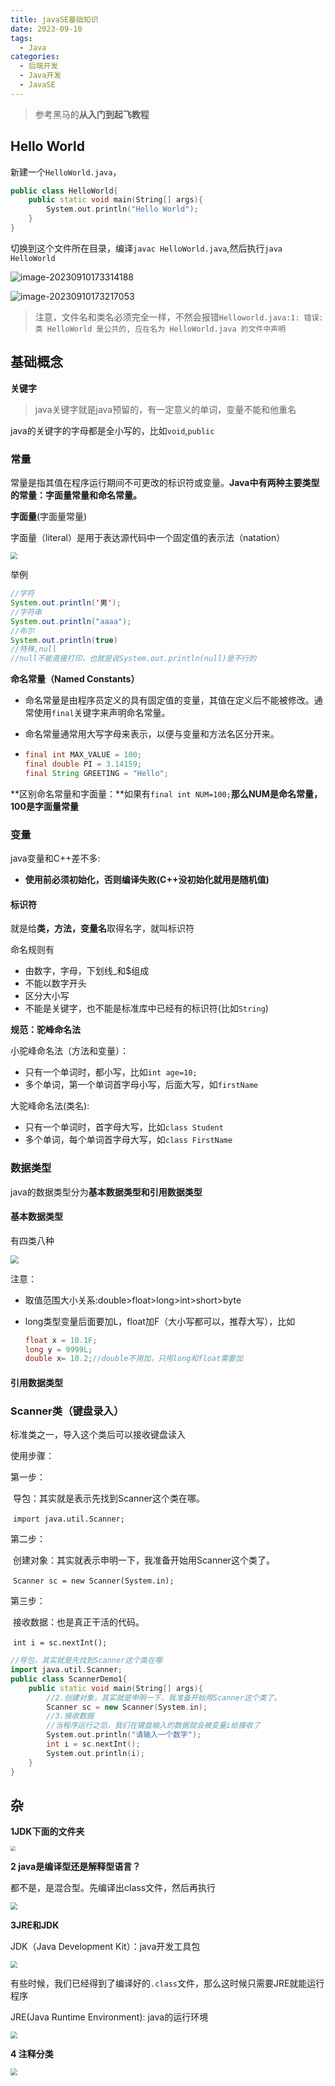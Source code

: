 ```yaml
---
title: javaSE基础知识
date: 2023-09-10 
tags: 
  - Java
categories: 
  - 后端开发
  - Java开发
  - JavaSE
---
```


> 参考黑马的**从入门到起飞教程**

## Hello World

新建一个`HelloWorld.java`，

~~~C++
public class HelloWorld{
	public static void main(String[] args){
		System.out.println("Hello World");
	}
}
~~~

切换到这个文件所在目录，编译`javac HelloWorld.java`,然后执行`java HelloWorld`

![image-20230910173314188](https://typora-1309665611.cos.ap-nanjing.myqcloud.com/typora/image-20230910173314188.png)

![image-20230910173217053](https://typora-1309665611.cos.ap-nanjing.myqcloud.com/typora/image-20230910173217053.png)

> 注意，文件名和类名必须完全一样，不然会报错`Helloworld.java:1: 错误: 类 HelloWorld 是公共的, 应在名为 HelloWorld.java 的文件中声明`

## 基础概念

**关键字**

> java关键字就是java预留的，有一定意义的单词，变量不能和他重名

java的关键字的字母都是全小写的，比如`void`,`public`

### **常量**

常量是指其值在程序运行期间不可更改的标识符或变量。**Java中有两种主要类型的常量：字面量常量和命名常量。**

**字面量**(字面量常量)

字面量（literal）是用于表达源代码中一个固定值的表示法（natation）

<img src="https://typora-1309665611.cos.ap-nanjing.myqcloud.com/typora/image-20230910212026626.png" style="zoom:70%">

举例

~~~java
//字符
System.out.println('男');
//字符串
System.out.println("aaaa");
//布尔
System.out.println(true)
//特殊,null
//null不能直接打印，也就是说System.out.println(null)是不行的
~~~

**命名常量（Named Constants）**

- 命名常量是由程序员定义的具有固定值的变量，其值在定义后不能被修改。通常使用`final`关键字来声明命名常量。

- 命名常量通常用大写字母来表示，以便与变量和方法名区分开来。

- ~~~java
  final int MAX_VALUE = 100;
  final double PI = 3.14159;
  final String GREETING = "Hello";
  ~~~

**区别命名常量和字面量：**如果有`final int NUM=100;`**那么NUM是命名常量，100是字面量常量**

### **变量**

java变量和C++差不多:

- **使用前必须初始化，否则编译失败(C++没初始化就用是随机值)**

#### 标识符

就是给**类，方法，变量名**取得名字，就叫标识符

命名规则有

- 由数字，字母，下划线_和$组成
- 不能以数字开头
- 区分大小写
- 不能是关键字，也不能是标准库中已经有的标识符(比如`String`)

**规范：驼峰命名法**

小驼峰命名法（方法和变量）：

- 只有一个单词时，都小写，比如`int age=10;`
- 多个单词，第一个单词首字母小写，后面大写，如`firstName`

大驼峰命名法(类名):

- 只有一个单词时，首字母大写，比如`class Student`
- 多个单词，每个单词首字母大写，如`class FirstName`

### 数据类型

java的数据类型分为**基本数据类型和引用数据类型**

#### **基本数据类型**

有四类八种

<img src="https://typora-1309665611.cos.ap-nanjing.myqcloud.com/typora/image-20230910220017291.png" style="zoom:80%">

注意：

- 取值范围大小关系:double>float>long>int>short>byte

- long类型变量后面要加L，float加F（大小写都可以，推荐大写），比如

  ~~~java
  float x = 10.1F;
  long y = 9999L;
  double x= 10.2;//double不用加，只用long和float需要加
  ~~~

#### 引用数据类型

### Scanner类（键盘录入）

标准类之一，导入这个类后可以接收键盘读入

使用步骤：

第一步：

​	导包：其实就是表示先找到Scanner这个类在哪。

​	`import java.util.Scanner;`

第二步：

​	创建对象：其实就表示申明一下，我准备开始用Scanner这个类了。

​	`Scanner sc = new Scanner(System.in);`

第三步：

​	接收数据：也是真正干活的代码。

​	`int i = sc.nextInt();`

~~~C++
//导包，其实就是先找到Scanner这个类在哪
import java.util.Scanner;
public class ScannerDemo1{
	public static void main(String[] args){
		//2.创建对象，其实就是申明一下，我准备开始用Scanner这个类了。
		Scanner sc = new Scanner(System.in);
		//3.接收数据
		//当程序运行之后，我们在键盘输入的数据就会被变量i给接收了
		System.out.println("请输入一个数字");
		int i = sc.nextInt();
		System.out.println(i);
	}
}
~~~



## 杂

**1JDK下面的文件夹**

<img src="https://typora-1309665611.cos.ap-nanjing.myqcloud.com/typora/image-20230910171337851.png" style="zoom:50%">

**2 java是编译型还是解释型语言？**

都不是，是混合型。先编译出class文件，然后再执行

<img src="https://typora-1309665611.cos.ap-nanjing.myqcloud.com/typora/image-20230910174217237.png" style="zoom:70%">

**3JRE和JDK**

JDK（Java Development Kit）：java开发工具包

<img src="https://typora-1309665611.cos.ap-nanjing.myqcloud.com/typora/image-20230910174409028.png" style="zoom:70%">

有些时候，我们已经得到了编译好的`.class`文件，那么这时候只需要JRE就能运行程序

JRE(Java Runtime Environment): java的运行环境

<img src="https://typora-1309665611.cos.ap-nanjing.myqcloud.com/typora/image-20230910174648696.png" style="zoom:70%">

**4 注释分类**

<img src="https://typora-1309665611.cos.ap-nanjing.myqcloud.com/typora/image-20230910174839191.png" style="zoom:70%">